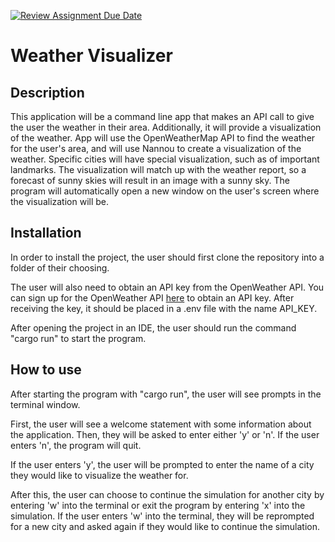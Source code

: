 [![Review Assignment Due Date](https://classroom.github.com/assets/deadline-readme-button-22041afd0340ce965d47ae6ef1cefeee28c7c493a6346c4f15d667ab976d596c.svg)](https://classroom.github.com/a/c2Cd-Xpe)
# Weather Visualizer

## Description

This application will be a command line app that makes an API call to give the user the weather in their area. Additionally, it will provide a visualization of the weather. App will use the OpenWeatherMap API to find the weather for the user's area, and will use Nannou to create a visualization of the weather. Specific cities will have special visualization, such as of important landmarks. The visualization will match up with the weather report, so a forecast of sunny skies will result in an image with a sunny sky. The program will automatically open a new window on the user's screen where the visualization will be.

## Installation

In order to install the project, the user should first clone the repository into a folder of their choosing.

The user will also need to obtain an API key from the OpenWeather API. You can sign up for the OpenWeather API [here](https://home.openweathermap.org/users/sign_up) to obtain an API key. After receiving the key, it should be placed in a .env file with the name API_KEY. 

After opening the project in an IDE, the user should run the command "cargo run" to start the program.


## How to use

After starting the program with "cargo run", the user will see prompts in the terminal window.

First, the user will see a welcome statement with some information about the application. Then, they will be asked to enter either 'y' or 'n'. If the user enters 'n', the program will quit. 

If the user enters 'y', the user will be prompted to enter the name of a city they would like to visualize the weather for.

After this, the user can choose to continue the simulation for another city by entering 'w' into the terminal or exit the program by entering 'x' into the simulation. If the user enters 'w' into the terminal, they will be reprompted for a new city and asked again if they would like to continue the simulation.
